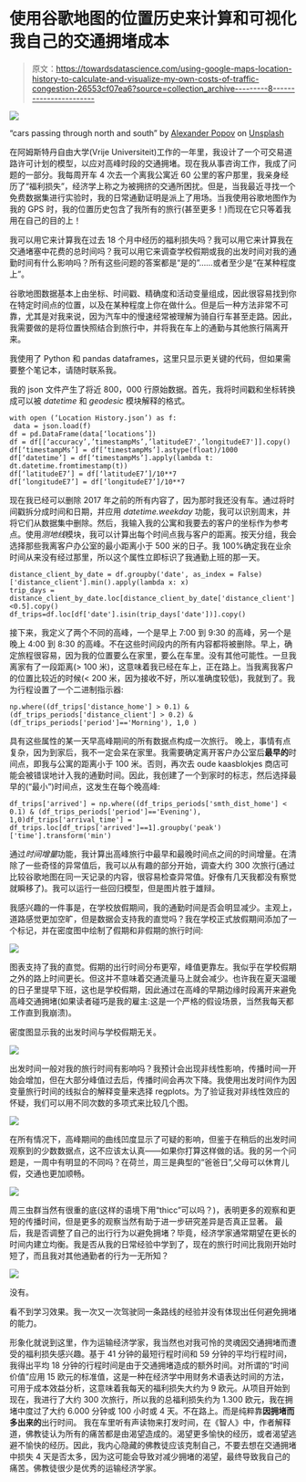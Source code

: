 # 使用谷歌地图的位置历史来计算和可视化我自己的交通拥堵成本

> 原文：<https://towardsdatascience.com/using-google-maps-location-history-to-calculate-and-visualize-my-own-costs-of-traffic-congestion-26553cf07ea6?source=collection_archive---------8----------------------->

![](img/02326e5226814480181be567a43e662a.png)

“cars passing through north and south” by [Alexander Popov](https://unsplash.com/@5tep5?utm_source=medium&utm_medium=referral) on [Unsplash](https://unsplash.com?utm_source=medium&utm_medium=referral)

在阿姆斯特丹自由大学(Vrije Universiteit)工作的一年里，我设计了一个可交易道路许可计划的模型，以应对高峰时段的交通拥堵。现在我从事咨询工作，我成了问题的一部分。我每周开车 4 次去一个离我公寓近 60 公里的客户那里，我亲身经历了“福利损失”，经济学上称之为被拥挤的交通所困扰。但是，当我最近寻找一个免费数据集进行实验时，我的日常通勤证明是派上了用场。当我使用谷歌地图作为我的 GPS 时，我的位置历史包含了我所有的旅行(甚至更多！)而现在它只等着我用在自己的目的上！

我可以用它来计算我在过去 18 个月中经历的福利损失吗？我可以用它来计算我在交通堵塞中花费的总时间吗？我可以用它来调查学校假期或我的出发时间对我的通勤时间有什么影响吗？所有这些问题的答案都是“是的”……或者至少是“在某种程度上”。

谷歌地图数据基本上由坐标、时间戳、精确度和活动变量组成，因此很容易找到你在特定时间点的位置，以及在某种程度上你在做什么。但是后一种方法非常不可靠，尤其是对我来说，因为汽车中的慢速经常被理解为骑自行车甚至走路。因此，我需要做的是将位置快照结合到旅行中，并将我在车上的通勤与其他旅行隔离开来。

我使用了 Python 和 pandas dataframes，这里只显示更关键的代码，但如果需要整个笔记本，请随时联系我。

我的 json 文件产生了将近 800，000 行原始数据。首先，我将时间戳和坐标转换成可以被 *datetime* 和 *geodesic* 模块解释的格式。

```
with open (‘Location History.json’) as f:
 data = json.load(f)
df = pd.DataFrame(data[‘locations’])
df = df[[‘accuracy’,’timestampMs’,’latitudeE7',’longitudeE7']].copy()
df[‘timestampMs’] = df[‘timestampMs’].astype(float)/1000
df[‘datetime’] = df[‘timestampMs’].apply(lambda t: dt.datetime.fromtimestamp(t))
df[‘latitudeE7’] = df[‘latitudeE7’]/10**7
df[‘longitudeE7’] = df[‘longitudeE7’]/10**7
```

现在我已经可以删除 2017 年之前的所有内容了，因为那时我还没有车。通过将时间戳拆分成时间和日期，并应用 *datetime.weekday* 功能，我可以识别周末，并将它们从数据集中删除。然后，我输入我的公寓和我要去的客户的坐标作为参考点。使用*测地线*模块，我可以计算出每个时间点我与客户的距离。按天分组，我会选择那些我离客户办公室的最小距离小于 500 米的日子。我 100%确定我在业余时间从来没有经过那里，所以这个属性立即标识了我通勤上班的那一天。

```
distance_client_by_date = df.groupby('date', as_index = False)['distance_client'].min().apply(lambda x: x)
trip_days = distance_client_by_date.loc[distance_client_by_date['distance_client']<0.5].copy()
df_trips=df.loc[df['date'].isin(trip_days['date'])].copy()
```

接下来，我定义了两个不同的高峰，一个是早上 7:00 到 9:30 的高峰，另一个是晚上 4:00 到 8:30 的高峰。不在这些时间段内的所有内容都将被删除。早上，确定旅程很容易，因为我的位置要么在家里，要么在车里。没有其他可能性。一旦我离家有了一段距离(> 100 米)，这意味着我已经在车上，正在路上。当我离我客户的位置比较近的时候(< 200 米，因为接收不好，所以准确度较低)，我就到了。我为行程设置了一个二进制指示器:

```
np.where((df_trips['distance_home'] > 0.1) & (df_trips_periods['distance_client'] > 0.2) & (df_trips_periods['period']=='Morning'), 1,0 )
```

具有这些属性的某一天早高峰期间的所有数据点构成一次旅行。
晚上，事情有点复杂，因为到家后，我不一定会呆在家里。我需要确定离开客户办公室后**最早的**时间点，即我与公寓的距离小于 100 米。否则，再次去 oude kaasblokjes 商店可能会被错误地计入我的通勤时间。因此，我创建了一个到家时的标志，然后选择最早的(“最小”)时间点，这发生在每个晚高峰:

```
df_trips['arrived'] = np.where((df_trips_periods['smth_dist_home'] < 0.1) & (df_trips_periods['period']=='Evening'), 1,0)df_trips['arrival_time'] = df_trips.loc[df_trips['arrived']==1].groupby('peak')['time'].transform('min')
```

通过*时间增量*功能，我计算出高峰旅行中最早和最晚时间点之间的时间增量。在清除了一些奇怪的异常值后，我可以从有趣的部分开始，调查大约 300 次旅行(通过比较谷歌地图在同一天记录的内容，很容易检查异常值。好像有几天我都没有察觉就瞬移了)。我可以运行一些回归模型，但是图片胜于雄辩。

我感兴趣的一件事是，在学校放假期间，我的通勤时间是否会明显减少。主观上，道路感觉更加空旷，但是数据会支持我的直觉吗？我在学校正式放假期间添加了一个标记，并在密度图中绘制了假期和非假期的旅行时间:

![](img/00d7b01b333a32f7f4d40c459d04751c.png)

图表支持了我的直觉。假期的出行时间分布更窄，峰值更靠左。我似乎在学校假期之外的路上时间更长。但这并不意味着交通流量马上就会减少。也许我在夏天温暖的日子里提早下班，这也是学校假期，因此通过在高峰的早期边缘时段离开来避免高峰交通拥堵(如果读者碰巧是我的雇主:这是一个严格的假设场景，当然我每天都工作直到我崩溃)。

密度图显示我的出发时间与学校假期无关。

![](img/97fd6cd7e7cf001b62b17438bcb755a0.png)

出发时间一般对我的旅行时间有影响吗？我预计会出现非线性影响，传播时间一开始会增加，但在大部分峰值过去后，传播时间会再次下降。我使用出发时间作为因变量旅行时间的线拟合的解释变量来选择 regplots。为了验证我对非线性效应的怀疑，我们可以用不同次数的多项式来比较几个图。

![](img/c374c83093c969f1f737c2a6ed099751.png)

在所有情况下，高峰期间的曲线凹度显示了可疑的影响，但鉴于在稍后的出发时间观察到的少数数据点，这不应该太认真——如果你打算这样做的话。我的另一个问题是，一周中有明显的不同吗？在荷兰，周三是典型的“爸爸日”,父母可以休育儿假，交通也更加顺畅。

![](img/3fde5a90fa7e009ca7f39ce11e99ded8.png)

周三虫群当然有很重的底(这样的语境下用“thicc”可以吗？)，表明更多的观察和更短的传播时间，但是更多的观察当然有助于进一步研究差异是否真正显著。
最后，我是否调整了自己的出行行为以避免拥堵？毕竟，经济学家通常期望在更长的时间内建立均衡。我是否从我的日常经验中学到了，现在的旅行时间比我刚开始时短了，而且我对其他通勤者的行为一无所知？

![](img/a39c0c920042ece9a8349f66b64c570d.png)

没有。

看不到学习效果。我一次又一次驾驶同一条路线的经验并没有体现出任何避免拥堵的能力。

形象化就说到这里，作为运输经济学家，我当然也对我可怜的灵魂因交通拥堵而遭受的福利损失感兴趣。基于 41 分钟的最短行程时间和 59 分钟的平均行程时间，我得出平均 18 分钟的行程时间是由于交通拥堵造成的额外时间。对所谓的“时间价值”应用 15 欧元的标准值，这是一种在经济学中用财务术语表达时间的方法，可用于成本效益分析，这意味着我每天的福利损失大约为 9 欧元。从项目开始到现在，我进行了大约 300 次旅行，所以我的总福利损失约为 1.300 欧元，我在拥堵中度过了大约 6.000 分钟或 100 小时或 4 天。不在路上。而是纯粹靠**因拥堵而多出来的**出行时间。
我在车里听有声读物来打发时间，在《智人》中，作者解释道，佛教徒认为所有的痛苦都是由渴望造成的。渴望更多愉快的经历，或者渴望逃避不愉快的经历。因此，我内心隐藏的佛教徒应该克制自己，不要去想在交通拥堵中损失 4 天是否太多，因为这可能会导致对减少拥堵的渴望，最终导致我自己的痛苦。佛教徒很少是优秀的运输经济学家。